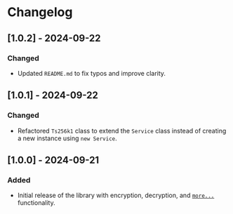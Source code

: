 # Changelog

## [1.0.2] - 2024-09-22
### Changed
- Updated `README.md` to fix typos and improve clarity.

## [1.0.1] - 2024-09-22
### Changed
- Refactored `Ts256k1` class to extend the `Service` class instead of creating a new instance using `new Service`.

## [1.0.0] - 2024-09-21
### Added
- Initial release of the library with encryption, decryption, and [`more...`](README.md#api) functionality.
